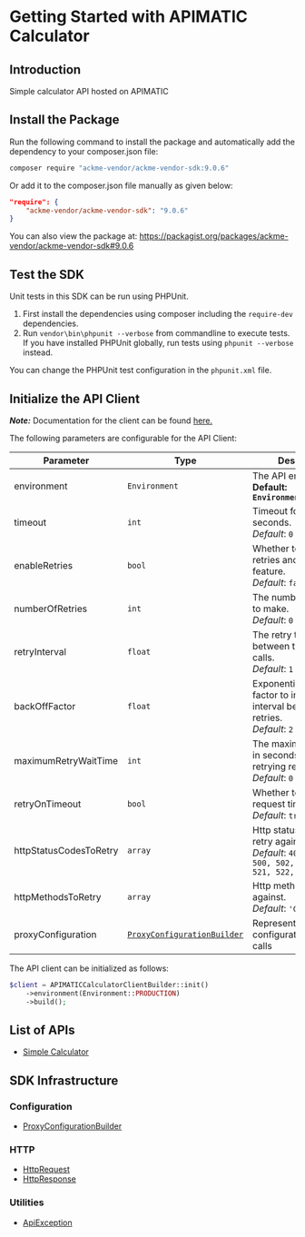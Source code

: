 
# Getting Started with APIMATIC Calculator

## Introduction

Simple calculator API hosted on APIMATIC

## Install the Package

Run the following command to install the package and automatically add the dependency to your composer.json file:

```bash
composer require "ackme-vendor/ackme-vendor-sdk:9.0.6"
```

Or add it to the composer.json file manually as given below:

```json
"require": {
    "ackme-vendor/ackme-vendor-sdk": "9.0.6"
}
```

You can also view the package at:
https://packagist.org/packages/ackme-vendor/ackme-vendor-sdk#9.0.6

## Test the SDK

Unit tests in this SDK can be run using PHPUnit.

1. First install the dependencies using composer including the `require-dev` dependencies.
2. Run `vendor\bin\phpunit --verbose` from commandline to execute tests. If you have installed PHPUnit globally, run tests using `phpunit --verbose` instead.

You can change the PHPUnit test configuration in the `phpunit.xml` file.

## Initialize the API Client

**_Note:_** Documentation for the client can be found [here.](https://www.github.com/Shield-Jaguar/acke-php-test-93/tree/9.0.6/doc/client.md)

The following parameters are configurable for the API Client:

| Parameter | Type | Description |
|  --- | --- | --- |
| environment | `Environment` | The API environment. <br> **Default: `Environment.PRODUCTION`** |
| timeout | `int` | Timeout for API calls in seconds.<br>*Default*: `0` |
| enableRetries | `bool` | Whether to enable retries and backoff feature.<br>*Default*: `false` |
| numberOfRetries | `int` | The number of retries to make.<br>*Default*: `0` |
| retryInterval | `float` | The retry time interval between the endpoint calls.<br>*Default*: `1` |
| backOffFactor | `float` | Exponential backoff factor to increase interval between retries.<br>*Default*: `2` |
| maximumRetryWaitTime | `int` | The maximum wait time in seconds for overall retrying requests.<br>*Default*: `0` |
| retryOnTimeout | `bool` | Whether to retry on request timeout.<br>*Default*: `true` |
| httpStatusCodesToRetry | `array` | Http status codes to retry against.<br>*Default*: `408, 413, 429, 500, 502, 503, 504, 521, 522, 524` |
| httpMethodsToRetry | `array` | Http methods to retry against.<br>*Default*: `'GET', 'PUT'` |
| proxyConfiguration | [`ProxyConfigurationBuilder`](https://www.github.com/Shield-Jaguar/acke-php-test-93/tree/9.0.6/doc/proxy-configuration-builder.md) | Represents the proxy configurations for API calls |

The API client can be initialized as follows:

```php
$client = APIMATICCalculatorClientBuilder::init()
    ->environment(Environment::PRODUCTION)
    ->build();
```

## List of APIs

* [Simple Calculator](https://www.github.com/Shield-Jaguar/acke-php-test-93/tree/9.0.6/doc/controllers/simple-calculator.md)

## SDK Infrastructure

### Configuration

* [ProxyConfigurationBuilder](https://www.github.com/Shield-Jaguar/acke-php-test-93/tree/9.0.6/doc/proxy-configuration-builder.md)

### HTTP

* [HttpRequest](https://www.github.com/Shield-Jaguar/acke-php-test-93/tree/9.0.6/doc/http-request.md)
* [HttpResponse](https://www.github.com/Shield-Jaguar/acke-php-test-93/tree/9.0.6/doc/http-response.md)

### Utilities

* [ApiException](https://www.github.com/Shield-Jaguar/acke-php-test-93/tree/9.0.6/doc/api-exception.md)

